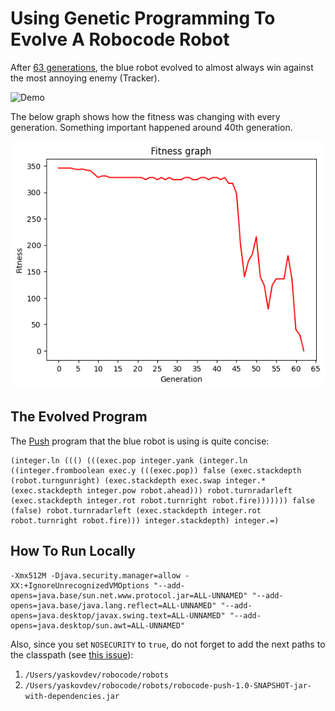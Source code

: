 # Using Genetic Programming To Evolve A Robocode Robot

After [63 generations](https://yadi.sk/d/RG4SLNpVC7au-w), the blue robot evolved to almost always win against the most annoying enemy (Tracker).

![Demo](demo.gif)

The below graph shows how the fitness was changing with every generation. Something important happened around 40th generation.

![Fitness](fitness.png)

## The Evolved Program

The [Push](http://pushlanguage.org/) program that the blue robot is using is quite concise:

```push
(integer.ln ((() (((exec.pop integer.yank (integer.ln ((integer.fromboolean exec.y (((exec.pop)) false (exec.stackdepth (robot.turngunright) (exec.stackdepth exec.swap integer.* (exec.stackdepth integer.pow robot.ahead))) robot.turnradarleft (exec.stackdepth integer.rot robot.turnright robot.fire))))))) false (false) robot.turnradarleft (exec.stackdepth integer.rot robot.turnright robot.fire))) integer.stackdepth) integer.=)
```

## How To Run Locally

```
-Xmx512M -Djava.security.manager=allow -XX:+IgnoreUnrecognizedVMOptions "--add-opens=java.base/sun.net.www.protocol.jar=ALL-UNNAMED" "--add-opens=java.base/java.lang.reflect=ALL-UNNAMED" "--add-opens=java.desktop/javax.swing.text=ALL-UNNAMED" "--add-opens=java.desktop/sun.awt=ALL-UNNAMED"
```

Also, since you set `NOSECURITY` to `true`, do not forget to add the next paths to the classpath (see [this issue](https://github.com/robo-code/robocode/commit/cb4e948b7722a897324cdca153576e9f9697898f#diff-2b9254a38f11c2272a48fc059aadb7a0417e84673c531b51686fdf5779c780a8)):

1. `/Users/yaskovdev/robocode/robots`
2. `/Users/yaskovdev/robocode/robots/robocode-push-1.0-SNAPSHOT-jar-with-dependencies.jar`
